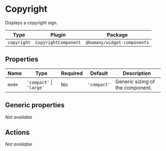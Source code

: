 # Copyright

Displays a copyright sign.

| Type        | Plugin               | Package                     |
| ----------- | -------------------- | --------------------------- |
| `copyright` | `CopyrightComponent` | `@humany/widget-components` |

## Properties

| Name   | Type                     | Required | Default     | Description                      |
| ------ | ------------------------ | -------- | ----------- | -------------------------------- |
| `mode` | `'compact'` \| `'large'` | No       | `'compact'` | Generic sizing of the component. |

## Generic properties

_Not available_

## Actions

_Not available_
